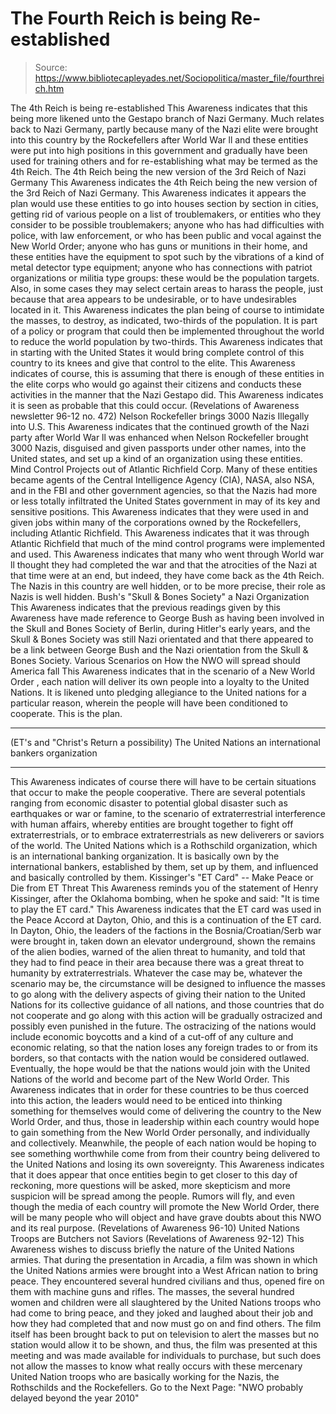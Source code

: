 # The Fourth Reich is being Re-established

> Source: https://www.bibliotecapleyades.net/Sociopolitica/master_file/fourthreich.htm

The
4th Reich is being re-established
This Awareness indicates that this
being more likened unto the Gestapo branch of Nazi Germany. Much relates back
to Nazi Germany, partly because many of the Nazi elite were brought into this
country by the Rockefellers after World War ll and these entities were put
into high positions in this government and gradually have been used for training
others and for re-establishing what may be termed as the 4th Reich.
The 4th
Reich being the new version of the 3rd Reich of Nazi Germany
This Awareness indicates the 4th
Reich being the new version of the 3rd Reich of Nazi Germany. This Awareness
indicates it appears the plan would use these entities to go into houses section
by section in cities, getting rid of various people on a list of troublemakers,
or entities who they consider to be possible troublemakers; anyone who has
had difficulties with police, with law enforcement, or who has been public
and vocal against the New World Order; anyone who has guns or munitions in
their home, and these entities have the equipment to spot such by the vibrations
of a kind of metal detector type equipment; anyone who has connections with
patriot organizations or militia type groups: these would be the population
targets.
Also, in some cases they may select
certain areas to harass the people, just because that area appears to be undesirable,
or to have undesirables located in it. This Awareness indicates the plan being
of course to intimidate the masses, to destroy, as indicated, two-thirds of
the population. It is part of a policy or program that could then be implemented
throughout the world to reduce the world population by two-thirds.
This Awareness indicates that in
starting with the United States it would bring complete control of this country
to its knees and give that control to the elite. This Awareness indicates
of course, this is assuming that there is enough of these entities in the
elite corps who would go against their citizens and conducts these activities
in the manner that the Nazi Gestapo did. This Awareness indicates it is seen
as probable that this could occur.
(Revelations of Awareness newsletter
96-12 no. 472)
Nelson Rockefeller
brings 3000 Nazis Illegally into U.S.
This Awareness indicates that the
continued growth of the Nazi party after World War ll was enhanced when
Nelson
Rockefeller brought 3000 Nazis, disguised and given passports under other
names, into the United states, and set up a kind of an organization using
these entities.
Mind Control Projects
out of Atlantic Richfield Corp.
Many of these entities became agents
of the Central Intelligence Agency (CIA), NASA, also NSA, and in the
FBI and
other government agencies, so that the Nazis had more or less totally infiltrated
the United States government in may of its key and sensitive positions.
This Awareness indicates that they
were used in and given jobs within many of the corporations owned by the Rockefellers,
including Atlantic Richfield. This Awareness indicates that it was through
Atlantic Richfield that much of the mind control programs were implemented
and used. This Awareness indicates that many who went through World war ll
thought they had completed the war and that the atrocities of the Nazi at
that time were at an end, but indeed, they have come back as the 4th Reich.
The Nazis in this country are well hidden, or to be more precise, their role
as Nazis is well hidden.
Bush's "Skull
& Bones Society" a Nazi Organization
This Awareness indicates that the
previous readings given by this Awareness have made reference to
George Bush
as having been involved in the
Skull and Bones Society of Berlin, during Hitler's
early years, and the Skull & Bones Society was still Nazi orientated and
that there appeared to be a link between George Bush and the Nazi orientation
from the Skull & Bones Society.
Various
Scenarios on How the NWO will spread should America fall
This Awareness indicates that in
the scenario of a New World Order , each nation will deliver its own people
into a loyalty to the United Nations. It is likened unto pledging allegiance
to the United nations for a particular reason, wherein the people will have
been conditioned to cooperate. This is the plan.
***
(ET's and "Christ's Return a possibility)
The United
Nations an international bankers organization
***
This Awareness indicates of course
there will have to be certain situations that occur to make the people cooperative.
There are several potentials ranging from economic disaster to potential global
disaster such as earthquakes or war or famine, to the scenario of extraterrestrial
interference with human affairs, whereby entities are brought together to
fight off extraterrestrials, or to embrace extraterrestrials as new deliverers
or saviors of the world.
The
United Nations which is a Rothschild organization, which is an international banking organization. It
is basically own by the international bankers, established by them, set up
by them, and influenced and basically controlled by them.
Kissinger's
"ET Card" -- Make Peace or Die from ET Threat
This Awareness reminds you of the
statement of Henry Kissinger, after the Oklahoma bombing, when he spoke and
said: "It is time to play the ET card." This Awareness indicates
that the ET card was used in the Peace Accord at Dayton, Ohio, and this is
a continuation of the ET card. In Dayton, Ohio, the leaders of the factions
in the Bosnia/Croatian/Serb war were brought in, taken down an elevator underground,
shown the remains of the alien bodies, warned of the alien threat to humanity,
and told that they had to find peace in their area because there was a great
threat to humanity by extraterrestrials.
Whatever the case may be, whatever
the scenario may be, the circumstance will be designed to influence the masses
to go along with the delivery aspects of giving their nation to the United
Nations for its collective guidance of all nations, and those countries that
do not cooperate and go along with this action will be gradually ostracized
and possibly even punished in the future.
The ostracizing of the nations would
include economic boycotts and a kind of a cut-off of any culture and economic
relating, so that the nation loses any foreign trades to or from its borders,
so that contacts with the nation would be considered outlawed. Eventually,
the hope would be that the nations would join with the United Nations of the
world and become part of the New World Order.
This Awareness indicates that in
order for these countries to be thus coerced into this action, the leaders
would need to be enticed into thinking something for themselves would come
of delivering the country to the New World Order, and thus, those in leadership
within each country would hope to gain something from the New World Order
personally, and individually and collectively.
Meanwhile, the people of each nation
would be hoping to see something worthwhile come from from their country being
delivered to
the United Nations and losing its own sovereignty. This Awareness
indicates that it does appear that once entities begin to get closer to this
day of reckoning, more questions will be asked, more skepticism and more suspicion
will be spread among the people. Rumors will fly, and even though the media
of each country will promote the New World Order, there will be many people
who will object and have grave doubts about this NWO and its real purpose.
(Revelations of Awareness 96-10)
United Nations
Troops are Butchers not Saviors
(Revelations of Awareness 92-12)
This Awareness wishes to discuss
briefly the nature of the United Nations armies. That during the presentation
in Arcadia, a film was shown in which the United Nations armies were brought
into a West African nation to bring peace. They encountered several hundred
civilians and thus, opened fire on them with machine guns and rifles. The
masses, the several hundred women and children were all slaughtered by the
United Nations troops who had come to bring peace, and they joked and laughed
about their job and how they had completed that and now must go on and find
others. The film itself has been brought back to put on television to alert
the masses but no station would allow it to be shown, and thus, the film was
presented at this meeting and was made available for individuals to purchase,
but such does not allow the masses to know what really occurs with these mercenary
United Nation troops who are basically working for the Nazis,
the Rothschilds
and
the Rockefellers.
Go to the Next Page: "NWO probably delayed beyond the year 2010"
